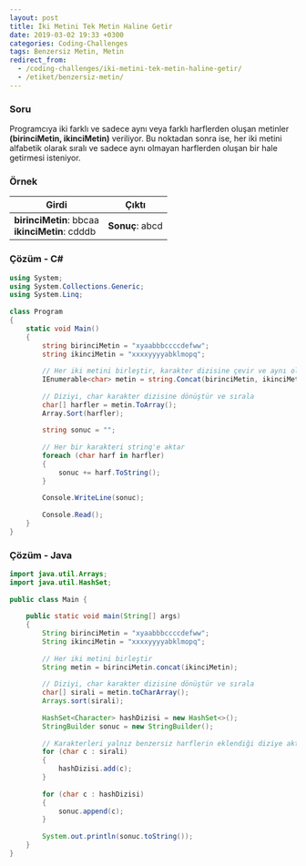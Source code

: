 ```yaml
---
layout: post
title: İki Metini Tek Metin Haline Getir
date: 2019-03-02 19:33 +0300
categories: Coding-Challenges
tags: Benzersiz Metin, Metin
redirect_from:
  - /coding-challenges/iki-metini-tek-metin-haline-getir/
  - /etiket/benzersiz-metin/
---
```

### Soru
Programcıya iki farklı ve sadece aynı veya farklı harflerden oluşan metinler **(birinciMetin, ikinciMetin)** veriliyor. Bu noktadan sonra ise, her iki metini alfabetik olarak sıralı ve sadece aynı olmayan harflerden oluşan bir hale getirmesi isteniyor.

### Örnek

| Girdi                                             | Çıktı           |
|---------------------------------------------------|-----------------|
| **birinciMetin**: bbcaa<br>**ikinciMetin**: cdddb | **Sonuç**: abcd |

### Çözüm - C#
```csharp
using System;
using System.Collections.Generic;
using System.Linq;
 
class Program
{
    static void Main()
    {
        string birinciMetin = "xyaabbbccccdefww";
        string ikinciMetin = "xxxxyyyyabklmopq";
 
        // Her iki metini birleştir, karakter dizisine çevir ve aynı olan harfleri ele
        IEnumerable<char> metin = string.Concat(birinciMetin, ikinciMetin).ToCharArray().Distinct();
 
        // Diziyi, char karakter dizisine dönüştür ve sırala
        char[] harfler = metin.ToArray();
        Array.Sort(harfler);
 
        string sonuc = "";
 
        // Her bir karakteri string'e aktar
        foreach (char harf in harfler)
        {
            sonuc += harf.ToString();
        }
 
        Console.WriteLine(sonuc);
 
        Console.Read();
    }
}
```

### Çözüm - Java
```java
import java.util.Arrays;
import java.util.HashSet;
 
public class Main {
 
    public static void main(String[] args)
    {
        String birinciMetin = "xyaabbbccccdefww";
        String ikinciMetin = "xxxxyyyyabklmopq";
 
        // Her iki metini birleştir
        String metin = birinciMetin.concat(ikinciMetin);
 
        // Diziyi, char karakter dizisine dönüştür ve sırala
        char[] sirali = metin.toCharArray();
        Arrays.sort(sirali);
 
        HashSet<Character> hashDizisi = new HashSet<>();
        StringBuilder sonuc = new StringBuilder();
 
        // Karakterleri yalnız benzersiz harflerin eklendiği diziye aktar
        for (char c : sirali)
        {
            hashDizisi.add(c);
        }
 
        for (char c : hashDizisi)
        {
            sonuc.append(c);
        }
 
        System.out.println(sonuc.toString());
    }
}
```